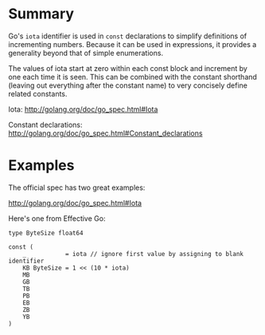 # Summary

Go's ` iota ` identifier is used in ` const ` declarations to simplify definitions of incrementing numbers. Because it can be used in expressions, it provides a generality beyond that of simple enumerations.

The values of iota start at zero within each const block and increment by one each time it is seen.  This can be combined with the constant shorthand (leaving out everything after the constant name) to very concisely define related constants.

Iota: http://golang.org/doc/go_spec.html#Iota

Constant declarations: http://golang.org/doc/go_spec.html#Constant_declarations

# Examples

The official spec has two great examples:

http://golang.org/doc/go_spec.html#Iota

Here's one from Effective Go:

```
type ByteSize float64

const (
	_           = iota // ignore first value by assigning to blank identifier
	KB ByteSize = 1 << (10 * iota)
	MB
	GB
	TB
	PB
	EB
	ZB
	YB
)
```